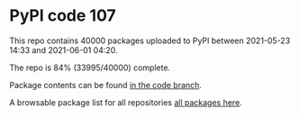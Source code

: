 # PyPI code 107

This repo contains 40000 packages uploaded to PyPI between 
2021-05-23 14:33 and 2021-06-01 04:20.

The repo is 84% (33995/40000) complete.

Package contents can be found [in the code branch](https://github.com/pypi-data/pypi-mirror-107/tree/code/packages).

A browsable package list for all repositories [all packages here](https://pypi-data.github.io/website/repositories/pypi-mirror-107).


